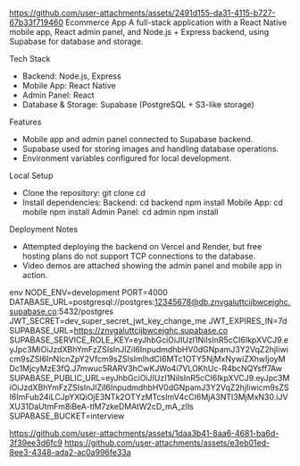 
https://github.com/user-attachments/assets/2491d155-da31-4115-b727-67b33f719460
Ecommerce App
A full-stack application with a React Native mobile app, React admin panel, and Node.js + Express backend, using Supabase for database and storage.

Tech Stack
- Backend: Node.js, Express
- Mobile App: React Native
- Admin Panel: React
- Database & Storage: Supabase (PostgreSQL + S3-like storage)

Features
- Mobile app and admin panel connected to Supabase backend.
- Supabase used for storing images and handling database operations.
- Environment variables configured for local development.

Local Setup
- Clone the repository:
    git clone <repository-url>
    cd <repository-folder>
- Install dependencies:
    Backend:
      cd backend
      npm install
    Mobile App:
      cd mobile
      npm install
    Admin Panel:
      cd admin
      npm install

Deployment Notes
- Attempted deploying the backend on Vercel and Render, but free hosting plans do not support TCP connections to the database.
- Video demos are attached showing the admin panel and mobile app in action.

env
NODE_ENV=development
PORT=4000
DATABASE_URL=postgresql://postgres:12345678@db.znvgaluttcijbwcejghc.supabase.co:5432/postgres
JWT_SECRET=dev_super_secret_jwt_key_change_me
JWT_EXPIRES_IN=7d
SUPABASE_URL=https://znvgaluttcijbwcejghc.supabase.co
SUPABASE_SERVICE_ROLE_KEY=eyJhbGciOiJIUzI1NiIsInR5cCI6IkpXVCJ9.eyJpc3MiOiJzdXBhYmFzZSIsInJlZiI6InpudmdhbHV0dGNpamJ3Y2VqZ2hjIiwicm9sZSI6InNlcnZpY2Vfcm9sZSIsImlhdCI6MTc1OTY5NjMxNywiZXhwIjoyMDc1MjcyMzE3fQ.J7mwuc5RARV3hCwKJWo4i7VLOKhUc-R4bcNQYsff7Aw
SUPABASE_PUBLIC_URL=eyJhbGciOiJIUzI1NiIsInR5cCI6IkpXVCJ9.eyJpc3MiOiJzdXBhYmFzZSIsInJlZiI6InpudmdhbHV0dGNpamJ3Y2VqZ2hjIiwicm9sZSI6ImFub24iLCJpYXQiOjE3NTk2OTYzMTcsImV4cCI6MjA3NTI3MjMxN30.iJVXU31DaUtmFm8iBeA-tlM7zkeDMAtW2cD_mA_zlIs
SUPABASE_BUCKET=interview


https://github.com/user-attachments/assets/1daa3b41-8aa6-4681-ba6d-3f39ee3d6fc9
https://github.com/user-attachments/assets/e3eb01ed-8ee3-4348-ada2-ac0a996fe33a




